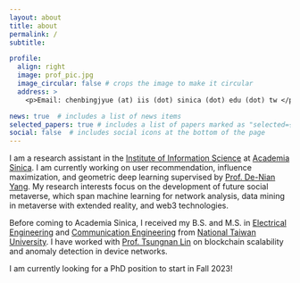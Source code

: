 ```yaml
---
layout: about
title: about
permalink: /
subtitle: 

profile:
  align: right
  image: prof_pic.jpg
  image_circular: false # crops the image to make it circular
  address: >
    <p>Email: chenbingjyue (at) iis (dot) sinica (dot) edu (dot) tw </p>

news: true  # includes a list of news items
selected_papers: true # includes a list of papers marked as "selected={true}"
social: false  # includes social icons at the bottom of the page
---
```


I am a research assistant in the [Institute of Information Science](https://www.iis.sinica.edu.tw/en/index.html) at [Academia Sinica](https://www.sinica.edu.tw/en). I am currently working on user recommendation, influence maximization, and geometric deep learning supervised by [Prof. De-Nian Yang](https://homepage.iis.sinica.edu.tw/pages/dnyang/vita_en.html). My research interests focus on the development of future social metaverse, which span machine learning for network analysis, data mining in metaverse with extended reality, and web3 technologies.

Before coming to Academia Sinica, I received my B.S. and M.S. in [Electrical Engineering](https://web.ee.ntu.edu.tw/eng/index.php) and [Communication Engineering](https://comm.ntu.edu.tw/en/) from [National Taiwan University](https://www.ntu.edu.tw/english/). I have worked with [Prof. Tsungnan Lin](https://www.ee.ntu.edu.tw/profile1.php?id=76) on blockchain scalability and anomaly detection in device networks.

I am currently looking for a PhD position to start in Fall 2023!